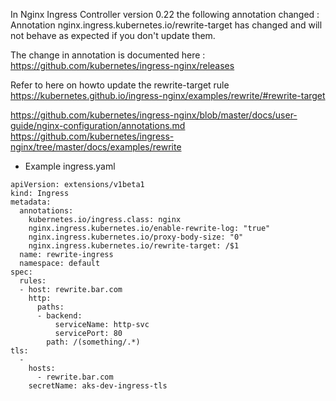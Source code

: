 
In Nginx Ingress Controller version 0.22 the following annotation changed :
Annotation nginx.ingress.kubernetes.io/rewrite-target has changed and will not behave as expected if you don't update them.

The change in annotation is documented here :
https://github.com/kubernetes/ingress-nginx/releases

Refer to here on howto update the rewrite-target rule https://kubernetes.github.io/ingress-nginx/examples/rewrite/#rewrite-target

https://github.com/kubernetes/ingress-nginx/blob/master/docs/user-guide/nginx-configuration/annotations.md
https://github.com/kubernetes/ingress-nginx/tree/master/docs/examples/rewrite

* Example ingress.yaml
```
apiVersion: extensions/v1beta1
kind: Ingress
metadata:
  annotations:
    kubernetes.io/ingress.class: nginx
    nginx.ingress.kubernetes.io/enable-rewrite-log: "true"
    nginx.ingress.kubernetes.io/proxy-body-size: "0"
    nginx.ingress.kubernetes.io/rewrite-target: /$1
  name: rewrite-ingress
  namespace: default
spec:
  rules:
  - host: rewrite.bar.com
    http:
      paths:
      - backend:
          serviceName: http-svc
          servicePort: 80
        path: /(something/.*)
tls:
  -
    hosts:
      - rewrite.bar.com
    secretName: aks-dev-ingress-tls
```
